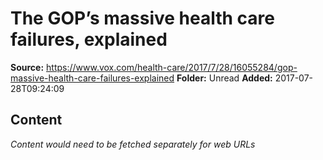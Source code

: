 # The GOP’s massive health care failures, explained

**Source:** https://www.vox.com/health-care/2017/7/28/16055284/gop-massive-health-care-failures-explained
**Folder:** Unread
**Added:** 2017-07-28T09:24:09




## Content
*Content would need to be fetched separately for web URLs*
